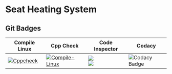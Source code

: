 # Seat Heating System

## Git Badges

| Compile Linux | Cpp Check | Code Inspector | Codacy |
| ----------- | ----------- | ----------- | ----------- |
|[![Cppcheck](https://github.com/Vijay8055/99006321-Stepin-Embedded-c/actions/workflows/Code%20quality.yml/badge.svg)](https://github.com/Vijay8055/99006321-Stepin-Embedded-c/actions/workflows/Code%20quality.yml)|[![Compile-Linux](https://github.com/Vijay8055/99006321-Stepin-Embedded-c/actions/workflows/Compile.yml/badge.svg)](https://github.com/Vijay8055/99006321-Stepin-Embedded-c/actions/workflows/Compile.yml)|![](https://www.code-inspector.com/project/28655/score/svg)<br />![](https://www.code-inspector.com/project/28655/status/svg)|![Codacy Badge](https://app.codacy.com/project/badge/Grade/ddb63255a20f43fea9245fa748374691)|


